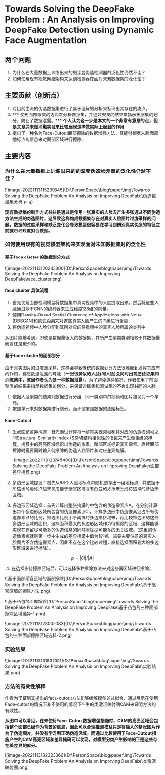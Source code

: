 # Towards Solving the DeepFake Problem : An Analysis on Improving DeepFake Detection using Dynamic Face Augmentation

## 两个问题

1. 为什么在大量数据上训练出来的的深度伪造检测器的泛化性仍然不佳？
2. 如何使用现有视觉网络架构来达到检测器在面对未知数据集的泛化性？

## 主要贡献（创新点）

1. 对目前主流的伪造数据集进行了易于理解的分析来标识出其存在的缺点。
2. *** 使用面部聚类的方式来分析数据集，并通过聚类的结果来指示数据集的划分，防止了数据泄露。*** **个人认为这一步是本文的一个非常有意思的点，但是文章并未做消融实验来比较展现这样做实际上起到的作用**
3. 提出了一种名为Face-Cutout面部擦除的数据增强方法，其能够根据人脸面部地标点的信息来对面部区域进行擦除。

## 主要内容

### 为什么在大量数据上训练出来的的深度伪造检测器的泛化性仍然不佳？

![image-20221113115239345](D:\PersonSpace\blog\paper\img\Towards Solving the DeepFake Problem  An Analysis on Improving DeepFake\伪造数据集分析.png)

**现有数据集的制作方式往往是通过是使用一张真实的人脸去产生多张通过不同伪造方法生成的伪造图片，这导致这样构成数据集存在对真实人脸图片过度采样的问题，数据的过度采样和缺乏变化会导致模型很容易在学习到辨别真实伪造的特征之前就已经过度拟合数据。**

### 如何使用现有的视觉模型架构来实现面对未知数据集时的泛化性

####  基于face cluster 的数据划分方式

![image-20221113120243300](D:\PersonSpace\blog\paper\img\Towards Solving the DeepFake Problem  An Analysis on Improving DeepFake\face_cluster.png)

#### face cluster 具体流程

1. 首先使用面部检测模型将数据集中真实视频中的人脸提取出来，然后将这些人脸通过基于CNN的编码器来生成维度128维的向量。
2. 使用Density-Based Spatial Clustering of Applications with Noise (DBSCAN)和欧式距离来对这些真实人脸产生的向量进行聚类
3. 将伪造视频中人脸分配到其所对应的源视频中的真实人脸所属的类别中

从图片能够看到，即使是数据量很大的数据集，其所产生聚类类别相较于其数据量而言还是很少的。

#### 基于face cluster的面部划分

由于真实图片的过度重采样，这样会导致传统的数据划分方法很难起到发挥其应有的作用，存在数据泄露的可能（**一张很类似的人脸(同人脸)会同时出现在验证集和训练集中，这里作者认为是一种数据泄露**），为了避免这种情况，作者使用了前面聚类的结果来指示数据集的划分，来保证训练集和测试集的不会出现共同的人脸。

1. 依据人脸聚类的结果对数据进行分组，同一类别中的视频和图片被视为一个单元。
2. 按照单元来对数据集进行划分，而不是按照数据的原始标签。

#### Face-Cutout

1. 生成面部差异掩膜：首先通过计算每一帧真实视频帧和其对应的伪造视频帧之间Structural Similarity Index (SSIM)结构相似性的指数来产生像素级的掩膜，掩膜中的高亮区域标识出伪造的像素，暗部区域标识真实像素。后续面部擦除时需要同时输入待擦除的伪造人脸图片和对应差异掩膜。

   ![image-20221113123745490](D:\PersonSpace\blog\paper\img\Towards Solving the DeepFake Problem  An Analysis on Improving DeepFake\面部差异掩膜.png)

2. 多边形区域提议：首先从68个人脸地标点中随机选择出一组地标点，并依据于所选出的地标点组来使用基于感官区域或者凸包的方法来生成待选择的多边形区域。
3. 多边形区域选择：首先计算出整张掩膜的中包含的伪造像素点A，在分别计算出每个多边形区域所包含的伪造像素点Ci，计算多边形中伪造像素点占所有伪造像素点的比例，筛选出比例小于阈值的多边形区域来，再比较筛选出的这些多边形区域的面积，选择面积最大的多边形区域作为待擦除的区域。这样能够实现在保留尽可能多的伪造信息的同时擦除尽可能多的无关区域。（这里的伪造像素点就是第一步中生成的差异掩膜中值为1的点，需要主要注意的真实人脸图片不含伪造像素点，因此不存在这个比较过程，直接选择面积最大的多边形区域来进行擦除）。

$$
p=|Ci|/|A|
$$

​	4. 在选择出待擦除区域后，可以选择多种擦除方法来对这些面区域进行擦除。

![基于面部感官区域的面部擦除](D:\PersonSpace\blog\paper\img\Towards Solving the DeepFake Problem  An Analysis on Improving DeepFake\基于感官区域的擦除方法.png)

![基于凸包的面部擦除](D:\PersonSpace\blog\paper\img\Towards Solving the DeepFake Problem  An Analysis on Improving DeepFake\基于凸包的三种面部擦除区域选择-1.png)

![image-20221113123005083](D:\PersonSpace\blog\paper\img\Towards Solving the DeepFake Problem  An Analysis on Improving DeepFake\基于凸包的三种面部擦除区域选择-2.png)



### 实验结果

![image-20221113131832551](D:\PersonSpace\blog\paper\img\Towards Solving the DeepFake Problem  An Analysis on Improving DeepFake\实验结果.png)

### 方法的有效性解释

作者为了证明其提出的face-cutout方法能够缓解模型的过拟合，通过展示在使用Face-cutout的情况下和不使用的情况下产生的类激活映射图CAM来证明方法的有效性。

**从图中可以看见，在未使用Face-Cutout数据增强措施时，CAM的高亮区域会包括整个面部已经作为背景的信息，因此可以合理推测模型只是将输入的整张图片作为了伪造图片，并没有学习到正确伪造区域。而通过比较使用了Face-Cutout措施产生的CAM高亮区域和差异掩码可以发现，对模型分类产生影响的正是这些存在着差异的部分。**

![image-20221113132323366](D:\PersonSpace\blog\paper\img\Towards Solving the DeepFake Problem  An Analysis on Improving DeepFake\类激活映射图.png)